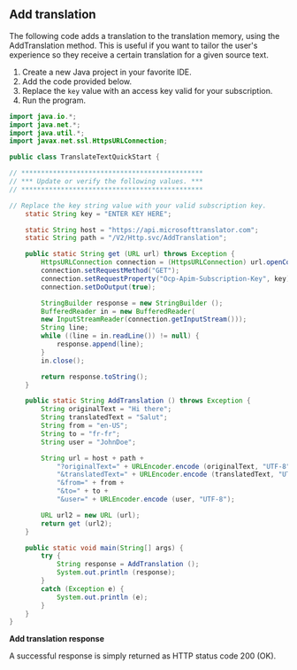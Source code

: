 ## Add translation

The following code adds a translation to the translation memory, using the AddTranslation method. This is useful if you want to tailor the user's experience so they receive a certain translation for a given source text.

1. Create a new Java project in your favorite IDE.
2. Add the code provided below.
3. Replace the `key` value with an access key valid for your subscription.
4. Run the program.

```java
import java.io.*;
import java.net.*;
import java.util.*;
import javax.net.ssl.HttpsURLConnection;

public class TranslateTextQuickStart {

// **********************************************
// *** Update or verify the following values. ***
// **********************************************

// Replace the key string value with your valid subscription key.
	static String key = "ENTER KEY HERE";

	static String host = "https://api.microsofttranslator.com";
	static String path = "/V2/Http.svc/AddTranslation";

	public static String get (URL url) throws Exception {
		HttpsURLConnection connection = (HttpsURLConnection) url.openConnection();
		connection.setRequestMethod("GET");
		connection.setRequestProperty("Ocp-Apim-Subscription-Key", key);
		connection.setDoOutput(true);

		StringBuilder response = new StringBuilder ();
		BufferedReader in = new BufferedReader(
		new InputStreamReader(connection.getInputStream()));
		String line;
		while ((line = in.readLine()) != null) {
			response.append(line);
		}
		in.close();

		return response.toString();
	}

	public static String AddTranslation () throws Exception {
		String originalText = "Hi there";
		String translatedText = "Salut";
		String from = "en-US";
		String to = "fr-fr";
		String user = "JohnDoe";

		String url = host + path +
			"?originalText=" + URLEncoder.encode (originalText, "UTF-8") +
			"&translatedText=" + URLEncoder.encode (translatedText, "UTF-8") +
			"&from=" + from +
			"&to=" + to +
			"&user=" + URLEncoder.encode (user, "UTF-8");

		URL url2 = new URL (url);
		return get (url2);
    }

	public static void main(String[] args) {
		try {
			String response = AddTranslation ();
			System.out.println (response);
		}
		catch (Exception e) {
			System.out.println (e);
		}
	}
}
```

**Add translation response**

A successful response is simply returned as HTTP status code 200 (OK).
